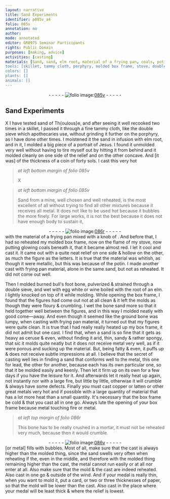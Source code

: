 ```yaml
---
layout: narrative
title: Sand Experiments
identifier: p085v_a4
folio: 085v
annotation: no
author:
mode: annotated
editor: GR8975 Seminar Participants
rights: Public Domain
purposes: [making, advice]
activities: [casting]
materials: [Sand, sand, elm root, material of a frying pan, coals, potin, frying pan material, bull's foot bone, egg white, wine, root of an elm, bone sand, ground bone, lead, copper, latten, bone, card, paper]
tools: [skillet, tammy cloth, porphyry, molded box frame, stove, double sieve, box frame, mortar]
colors: []
plants: []
animals: []
---
```


 <div class="folio" align="center">- - - - - <a href="http://gallica.bnf.fr/ark:/12148/btv1b10500001g/f176.image" target="_blank"><img src="https://cu-mkp.github.io/GR8975-edition/assets/photo-icon.png" alt="folio image: " style="display:inline-block; margin-bottom:-3px;"/>085v</a> - - - - - </div> <span class="activity"></span> 

## <span class="material">Sand</span> Experiments

 
  X I have tested <span class="material">sand</span> of <span class="place">Th{oulous}e</span>, and after seeing it well recooked two times in a <span class="tool">skillet</span>, I passed it through a fine <span class="tool">tammy cloth</span>, like the double sieve which <span class="profession">apothecaries</span> use, without grinding it further on the <span class="tool">porphyry</span>, as I have done other times. I moistened it the sand in infusion with <span class="material">elm root</span>, and in it, I molded a big piece of a portrait of Jesus. I found it unmolded very well without having to tire myself out by hitting it from behind and it molded cleanly on one side of the relief and on the other concave. And [it was] of the thickness of a coin of forty sols. I cast this very hot 
 
> *at left bottom margin of folio 085v*
> 
>  X 
 
> *at left bottom margin of folio 085v*
> 
>   <span class="material">Sand</span> from a mine, well chosen and well reheated, is the most excellent of all without trying to find all other mixtures because it receives all metal. It does not like to be used hot because it bubbles the more finely. For large works, it is not the best because it does not have enough body to sustain it, 
 <div class="folio" align="center">- - - - - <a href="http://gallica.bnf.fr/ark:/12148/btv1b10500001g/f177.image" target="_blank"><img src="https://cu-mkp.github.io/GR8975-edition/assets/photo-icon.png" alt="folio image: " style="display:inline-block; margin-bottom:-3px;"/>086r</a> - - - - - </div> 
  with the <span class="material">material of a frying pan</span> mixed with a knob of <span class="material"></span>. And before that, I had so reheated my <span class="tool">molded box frame</span>, now on the flame of my <span class="tool">stove</span>, now putting glowing <span class="material">coals</span> beneath it, that it became almost red. I let it cool and cast it. It came out with a quite neat relief on one side & hollow on the other, as much the figure as the letters. It is true that the material was whitish, as though it were metallic, but this was because of the <span class="material">potin</span>. I made another cast with <span class="material">frying pan material</span>, alone in the same sand, but not as reheated. It did not come out well. 
 
  Then I molded burned <span class="material">bull's foot bone</span>, pulverized & strained through a <span class="tool">double sieve</span>, and wet with <span class="material">egg white</span> or <span class="material">wine</span> boiled with the <span class="material">root of an elm</span>. I lightly knocked on top of it while molding. While opening the <span class="tool">box frame</span>, I found that the figures had come out not at all clean & it left the molds as though they were floury & crumbling. I wet the <span class="material">bone sand</span> more so that it held together well between the figures, and in this way I molded neatly with good come—away. And even though it seemed like the <span class="material">ground bone</span> was lumpy, when casting with <span class="material">frying pan material</span>, it turned out that my figures were quite clean. It is true that I had really really heated up my <span class="tool">box frame</span>, it did not admit but one cast. I find that, when a <span class="material">sand</span> is so fine that it gets as heavy as ceruse & even, without finding it arid, thin, sandy & rather spongy, that sic it molds quite neatly but it does not receive metal very well, as if it were porous and sucking up the material. But, being fatty & even, it puffs up & does not receive subtle impressions at all. I believe that the secret of casting well lies in finding a sand that conforms well to the metal, this one for <span class="material">lead</span>, the other for another, because each has its own particular one, so that it be molded easily and keenly. Then let it firm up on its own for a few days if you have the leisure for it. And afterwards let it really heat up again, not instantly nor with a large fire, but little by little, otherwise it will crumble & always have some defects. Finally you must cast <span class="material">copper</span> or <span class="material">latten</span> or other great metals very hot and if possible with a large quantity of material that has a lot more heat than a small quantity. It's necessary that the <span class="tool">box frame</span> be cold & that you cast all in one go. Always lute the opening of your box frame because metal touching fire or metal. 
 
> *at left top margin of folio 086r*
> 
>  This <span class="material">bone</span> has to be really crushed in a <span class="tool">mortar</span>, it must not be reheated very much, because then it would crumble. 
 <div class="folio" align="center">- - - - - <a href="http://gallica.bnf.fr/ark:/12148/btv1b10500001g/f178.image" target="_blank"><img src="https://cu-mkp.github.io/GR8975-edition/assets/photo-icon.png" alt="folio image: " style="display:inline-block; margin-bottom:-3px;"/>086v</a> - - - - - </div> 
 [or metal] fills with bubbles. Most of all, make sure that the cast is always higher than the molded thing, since the <span class="material">sand</span> swells very often when reheating if the, even in the middle, and therefore with the molded thing remaining higher than the cast, the metal cannot run easily or at all nor enter at all. Also make sure that the mold & the cast are indeed reheated. Also cast in one go & outside of the wind. And if your medal is really thin, when you want to mold it, put a <span class="material">card</span>, or two or three thicknesses of <span class="material">paper</span>, so that the mold will be lower than the cast. Also cast in the place where your medal will be least thick & where the relief is lowest. 
 